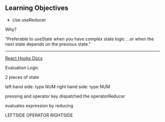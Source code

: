 ## Learning Objectives

- Use useReducer

Why?

"Preferable to useState when you have complex state logic ...or when the next state depends on the previous state."

---

[React Hooks Docs]('https://reactjs.org/docs/hooks-reference.html#usereducer')

Evaluation Logic

2 pieces of state

left hand side: type NUM
right hand side: type NUM

pressing and operator key dispatched the operatorReducer

evaluates expression by reducing

LEFTSIDE OPERATOR RIGHTSIDE
